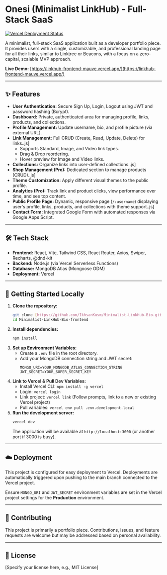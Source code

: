 # Onesi (Minimalist LinkHub) - Full-Stack SaaS

[![Vercel Deployment Status](https://vercel.com/miwyzards-projects/linkhub-frontend/badge)](https://linkhub-frontend-mauve.vercel.app/)

A minimalist, full-stack SaaS application built as a developer portfolio piece. It provides users with a single, customizable, and professional landing page for all their links, similar to Linktree or Beacons, with a focus on a zero-capital, scalable MVP approach.

**Live Demo:** [https://linkhub-frontend-mauve.vercel.app/](https://linkhub-frontend-mauve.vercel.app/)

---

## ✨ Features

* **User Authentication:** Secure Sign Up, Login, Logout using JWT and password hashing (Bcrypt).
* **Dashboard:** Private, authenticated area for managing profile, links, products, and collections.
* **Profile Management:** Update username, bio, and profile picture (via external URL).
* **Link Management:** Full CRUD (Create, Read, Update, Delete) for links..js]
    * Supports Standard, Image, and Video link types.
    * Drag & Drop reordering.
    * Hover preview for Image and Video links.
* **Collections:** Organize links into user-defined collections..js]
* **Shop Management (Pro):** Dedicated section to manage products (CRUD)..js]
* **Theme Customization:** Apply different visual themes to the public profile.
* **Analytics (Pro):** Track link and product clicks, view performance over time, and see top content.
* **Public Profile Page:** Dynamic, responsive page (`/:username`) displaying user's profile, links, products, and collections with theme support..js]
* **Contact Form:** Integrated Google Form with automated responses via Google Apps Script.

---

## 🛠️ Tech Stack

* **Frontend:** React, Vite, Tailwind CSS, React Router, Axios, Swiper, Recharts, @dnd-kit
* **Backend:** Node.js (via Vercel Serverless Functions)
* **Database:** MongoDB Atlas (Mongoose ODM)
* **Deployment:** Vercel

---

## 🚀 Getting Started Locally

1.  **Clone the repository:**
    ```bash
    git clone [https://github.com/IkhsanKusm/Minimalist-LinkHub-Bio.git](https://github.com/IkhsanKusm/Minimalist-LinkHub-Bio.git)
    cd Minimalist-LinkHub-Bio-frontend
    ```
2.  **Install dependencies:**
    ```bash
    npm install
    ```
3.  **Set up Environment Variables:**
    * Create a `.env` file in the root directory.
    * Add your MongoDB connection string and JWT secret:
        ```env
        MONGO_URI=YOUR_MONGODB_ATLAS_CONNECTION_STRING
        JWT_SECRET=YOUR_SUPER_SECRET_KEY
        ```
4.  **Link to Vercel & Pull Dev Variables:**
    * Install Vercel CLI: `npm install -g vercel`
    * Login: `vercel login`
    * Link project: `vercel link` (Follow prompts, link to a new or existing Vercel project)
    * Pull variables: `vercel env pull .env.development.local`
5.  **Run the development server:**
    ```bash
    vercel dev
    ```
    The application will be available at `http://localhost:3000` (or another port if 3000 is busy).

---

## ☁️ Deployment

This project is configured for easy deployment to Vercel. Deployments are automatically triggered upon pushing to the main branch connected to the Vercel project.

Ensure `MONGO_URI` and `JWT_SECRET` environment variables are set in the Vercel project settings for the **Production** environment.

---

## 🤝 Contributing

This project is primarily a portfolio piece. Contributions, issues, and feature requests are welcome but may be addressed based on personal availability.

---

## 📄 License

[Specify your license here, e.g., MIT License]
